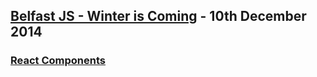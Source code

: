 ## [Belfast JS - Winter is Coming](http://www.meetup.com/Belfast-JS/events/218590809/) - 10th December 2014

### [React Components](http://insin.github.io/talks/belfast-js-2014-12)

